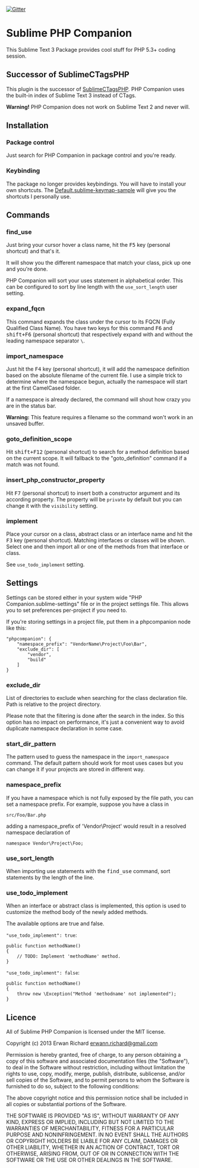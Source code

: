 [![Gitter](https://badges.gitter.im/erichard/SublimePHPCompanion.svg)](https://gitter.im/erichard/SublimePHPCompanion?utm_source=badge&utm_medium=badge&utm_campaign=pr-badge)

# Sublime PHP Companion

This Sublime Text 3 Package provides cool stuff for PHP 5.3+ coding session.

## Successor of SublimeCTagsPHP

This plugin is the successor of [SublimeCTagsPHP](https://github.com/erichard/SublimeCTagsPHP). PHP Companion uses the built-in index of Sublime Text 3 instead of CTags.

**Warning!** PHP Companion does not work on Sublime Text 2 and never will.

## Installation

### Package control

Just search for PHP Companion in package control and you're ready.

### Keybinding

The package no longer provides keybindings. You will have to install your own shortcuts. The [Default.sublime-keymap-sample](/Default.sublime-keymap-sample) will give you the shortcuts I personally use.

## Commands

### find_use

Just bring your cursor hover a class name, hit the <kbd>F5</kbd> key (personal shortcut) and that's it.

It will show you the different namespace that match your class, pick up one and you're done.

PHP Companion will sort your uses statement in alphabetical order. This can be
configured to sort by line length with the `use_sort_length` user setting.

### expand_fqcn

This command expands the class under the cursor to its FQCN (Fully Qualified Class Name).
You have two keys for this command <kbd>F6</kbd> and <kbd>shift+F6</kbd> (personal shortcut) that respectively expand
with and without the leading namespace separator `\`.

### import_namespace

Just hit the <kbd>F4</kbd> key (personal shortcut), it will add the namespace definition based on the absolute
filename of the current file. I use a simple trick to determine where the
namespace begun, actually the namespace will start at the first CamelCased
folder.

If a namespace is already declared, the command will shout how crazy you are in
the status bar.

**Warning:** This feature requires a filename so the command won't work in an unsaved buffer.

### goto_definition_scope

Hit <kbd>shift+F12</kbd> (personal shortcut) to search for a method definition based on the current scope. It will fallback to
the "goto_definition" command if a match was not found.

### insert_php_constructor_property

Hit <kbd>F7</kbd> (personal shortcut) to insert both a constructor argument and its according property. The property will be `private` by default but you can change it with the `visibility` setting.

### implement

Place your cursor on a class, abstract class or an interface name and hit the <kbd>F3</kbd> key (personal shortcut). Matching interfaces or classes will be shown. Select one and then import all or one of the methods from that interface or class.

See `use_todo_implement` setting.


## Settings

Settings can be stored either in your system wide "PHP Companion.sublime-settings" file or in the project
settings file. This allows you to set preferences per-project if you need to.

If you're storing settings in a project file, put them in a phpcompanion node like this:

```
"phpcompanion": {
    "namespace_prefix": "VendorName\Project\Foo\Bar",
    "exclude_dir": [
        "vendor",
        "build"
    ]
}
```

### exclude_dir

List of directories to exclude when searching for the class declaration file.
Path is relative to the project directory.

Please note that the filtering is done after the search in the index. So this option has no impact on performance,
it's just a convenient way to avoid duplicate namespace declaration in some case.

### start_dir_pattern

The pattern used to guess the namespace in the `import_namespace` command.
The default pattern should work for most uses cases but you can change it if
your projects are stored in different way.

### namespace_prefix

If you have a namespace which is not fully exposed by the file path, you can set a namespace prefix. For example, suppose you have a class in

```
src/Foo/Bar.php
```

adding a namespace_prefix of 'Vendor\Project' would result in a resolved namespace declaration of

```
namespace Vendor\Project\Foo;
```

### use_sort_length

When importing use statements with the <kbd>find_use</kbd> command, sort statements by the length of the line.

### use_todo_implement

When an interface or abstract class is implemented, this option is used to customize the method body of the newly added methods.

The available options are true and false.

`"use_todo_implement": true`:
```
public function methodName()
{
    // TODO: Implement 'methodName' method.
}
```

`"use_todo_implement": false`:
```
public function methodName()
{
    throw new \Exception("Method 'methodname' not implemented");
}
```


## Licence

All of Sublime PHP Companion is licensed under the MIT license.

  Copyright (c) 2013 Erwan Richard <erwann.richard@gmail.com>

  Permission is hereby granted, free of charge, to any person obtaining a copy
  of this software and associated documentation files (the "Software"), to deal
  in the Software without restriction, including without limitation the rights
  to use, copy, modify, merge, publish, distribute, sublicense, and/or sell
  copies of the Software, and to permit persons to whom the Software is
  furnished to do so, subject to the following conditions:

  The above copyright notice and this permission notice shall be included in
  all copies or substantial portions of the Software.

  THE SOFTWARE IS PROVIDED "AS IS", WITHOUT WARRANTY OF ANY KIND, EXPRESS OR
  IMPLIED, INCLUDING BUT NOT LIMITED TO THE WARRANTIES OF MERCHANTABILITY,
  FITNESS FOR A PARTICULAR PURPOSE AND NONINFRINGEMENT. IN NO EVENT SHALL THE
  AUTHORS OR COPYRIGHT HOLDERS BE LIABLE FOR ANY CLAIM, DAMAGES OR OTHER
  LIABILITY, WHETHER IN AN ACTION OF CONTRACT, TORT OR OTHERWISE, ARISING FROM,
  OUT OF OR IN CONNECTION WITH THE SOFTWARE OR THE USE OR OTHER DEALINGS IN
  THE SOFTWARE.
